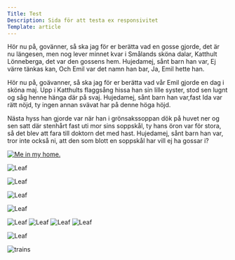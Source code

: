 ```yaml
---
Title: Test
Description: Sida för att testa ex responsivitet
Template: article
---
```

<div class="article">
<div class="Ett"><p class="old-fashioned">
Hör nu på, govänner, så ska jag för er berätta vad en gosse gjorde, det är nu längesen, men nog lever minnet kvar i Smålands sköna dalar, Katthult Lönneberga, det var den gossens hem. Hujedamej, sånt barn han var, Ej värre tänkas kan, Och Emil var det namn han bar, Ja, Emil hette han.
</p></div>


<div class="Två">
<p class="modern">
Hör nu på, goävanner, så ska jag för er berätta vad vår Emil gjorde en dag i sköna maj. Upp i Katthults flaggsång hissa han sin lille syster, stod sen lugnt og såg henne hänga där på svaj. Hujedamej, sånt barn han var,fast Ida var rätt nöjd, ty ingen annan svävat har på denne höga höjd.
</p>
</div>


<div class="Tre"><p class="worst-ever">
Nästa hyss han gjorde var när han i grönsakssoppan dök på huvet ner og sen satt där stenhårt fast uti mor sins soppskål, ty hans öron var för stora, så det blev att fara till doktorn det med hast. Hujedamej, sånt barn han var, tror inte också ni, att den som blott en soppskål har vill ej ha gossar i?
</p></div>

<div class="Fyra"></div>
</div>

<a href="%base_url%/image/my-home.png" target="_blank">
    <picture>
        <source media="(min-width: 668px)" srcset="%base_url%/image/my-home.png">
        <img src="%base_url%/image/my-home.png&w=667" alt="Me in my home.">
    </picture>
</a>

![Leaf](%assets_url%/img/leaf_256x256.png)

![Leaf](image/leaf_256x256.png)

![Leaf](image/leaf_256x256.png?h=250&w=50&stretch)

![Leaf](image/leaf_256x256.png?h=250&w=50&crop-to-fit)

![Leaf](image/leaf_256x256.png?area=50,0,0,0)
![Leaf](image/leaf_256x256.png?area=0,50,0,0)
![Leaf](image/leaf_256x256.png?area=0,0,50,0)
![Leaf](image/leaf_256x256.png?area=0,0,0,50)

![Leaf](image/leaf_256x256.png?crop=50,50,100,100)

![trains](image/train.jpg?w=960&h=960&crop-to-fit)